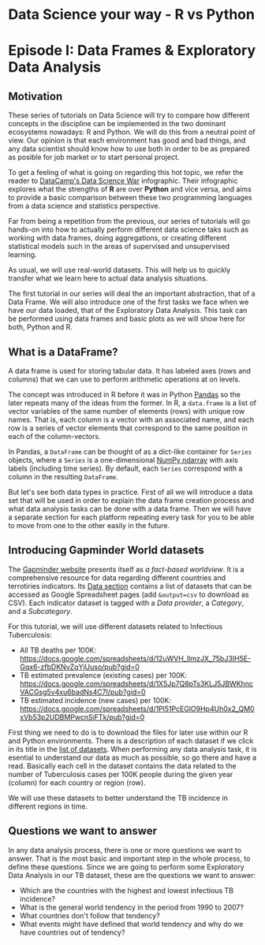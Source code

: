 # Data Science your way - R vs Python
# Episode I: Data Frames & Exploratory Data Analysis    

## Motivation  

These series of tutorials on Data Science will try to compare how different concepts
in the discipline can be implemented in the two dominant ecosystems nowadays: R and Python.
We will do this from a neutral point of view. Our opinion is that each environment has 
good and bad things, and any data scientist should know how to use both in order to be as 
prepared as posible for job market or to start personal project.  

To get a feeling of what is going on regarding this hot topic, we refer the reader to 
[DataCamp's Data Science War](http://blog.datacamp.com/r-or-python-for-data-analysis/)
infographic. Their infographic explores what the strengths of **R** are over **Python**
and vice versa, and aims to provide a basic comparison between these two programming 
languages from a data science and statistics perspective.  

Far from being a repetition from the previous, our series of tutorials will go hands-on
into how to actually perform different data science taks such as working with data frames,
doing aggregations, or creating different statistical models such in the areas of supervised
and unsupervised learning.  

As usual, we will use real-world datasets. This will help us to quickly transfer what we 
learn here to actual data analysis situations.  

The first tutorial in our series will deal the an important abstraction, that of a Data Frame.
We will also introduce one of the first tasks we face when we have our data loaded, that of
the Exploratory Data Analysis. This task can be performed using data frames and basic plots 
as we will show here for both, Python and R.    


## What is a DataFrame?  

A data frame is used for storing tabular data. It has labeled axes (rows and columns) that we
can use to perform arithmetic operations at on levels.  

The concept was introduced in R before it was in Python 
[Pandas](http://pandas.pydata.org/pandas-docs/stable/generated/pandas.DataFrame.html) so the later
repeats many of the ideas from the former. In R, a `data.frame` is a list of vector variables of 
the same number of elements (rows) with unique row names. That is, each column is a vector with an
associated name, and each row is a series of vector elements that correspond to the same position
in each of the column-vectors.  

In Pandas, a `DataFrame` can be thought of as a dict-like container for `Series` objects, where a 
`Series` is a one-dimensional [NumPy ndarray](http://docs.scipy.org/doc/numpy/reference/generated/numpy.ndarray.html)
with axis labels (including time series). By default, each `Series` correspond with a column in the 
resulting `DataFrame`.  

But let's see both data types in practice. First of all we will introduce a data set that will be used 
in order to explain the data frame creation process and what data analysis tasks can be done with 
a data frame. Then we will have a separate section for each platform repeating every task for you to
be able to move from one to the other easily in the future.     

## Introducing Gapminder World datasets  

The [Gapminder website](http://www.gapminder.org/) presents itself as *a fact-based worldview*. It is
a comprehensive resource for data regarding different countries and terrotiries indicators. Its
[Data section](http://www.gapminder.org/data/) contains a list of datasets that can be accessed as
Google Spreadsheet pages (add `&output=csv` to download as CSV). Each indicator dataset is tagged 
with a *Data provider*, a *Category*, and a *Subcategory*.  

For this tutorial, we will use different datasets related to Infectious Tuberculosis:  

- All TB deaths per 100K: https://docs.google.com/spreadsheets/d/12uWVH_IlmzJX_75bJ3IH5E-Gqx6-zfbDKNvZqYjUuso/pub?gid=0    
- TB estimated prevalence (existing cases) per 100K: https://docs.google.com/spreadsheets/d/1X5Jp7Q8pTs3KLJ5JBWKhncVACGsg5v4xu6badNs4C7I/pub?gid=0  
- TB estimated incidence (new cases) per 100K: https://docs.google.com/spreadsheets/d/1Pl51PcEGlO9Hp4Uh0x2_QM0xVb53p2UDBMPwcnSjFTk/pub?gid=0  

First thing we need to do is to download the files for later use within our R and Python environments.
There is a description of each dataset if we click in its title in the [list of datasets](http://www.gapminder.org/data/).
When performing any data analysis task, it is esential to understand our data as much as possible, so go
there and have a read. Basically each cell in the dataset contains the data related to the number of 
Tuberculosis cases per 100K people during the given year (column) for each country or region (row).      

We will use these datasets to better understand the TB incidence in different regions in time.  

## Questions we want to answer  

In any data analysis process, there is one or more questions we want to answer. That is the most
basic and important step in the whole process, to define these questions. Since we are going to perform
some Exploratory Data Analysis in our TB dataset, these are the questions we want to answer:  

- Which are the countries with the highest and lowest infectious TB incidence?  
- What is the general world tendency in the period from 1990 to 2007?  
- What countries don't follow that tendency?  
- What events might have defined that world tendency and why do we have countries out of tendency?  
